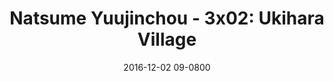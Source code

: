 ---
layout: entry.pug
title: "Natsume Yuujinchou - 3x02: Ukihara Village"
date: 2016-12-02 09-0800
publishDate: 2017-12-31T00:00:00 -0800
broadcastDate: 2011-07-12 09-0800
categories: watchthroughs anime natsume-yuujinchou
draft: true
---